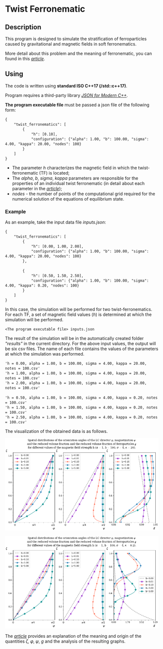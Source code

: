 # Twist Ferronematic

## Description
This program is designed to simulate the stratification of ferroparticles caused by gravitational and magnetic fields in soft ferronematics.

More detail about this problem and the meaning of ferronematic, you can found in this [*article*][1].

## Using

The code is written using **standard ISO C++17 (/std::c++17)**.

Program requires a third-party library [*JSON for Modern C++*][2].

**The program executable file** must be passed a json file of the following form:

```
{
    "twist_ferronematics": [
        {
            "h": [0.10],
            "configuration": {"alpha": 1.00, "b": 100.00, "sigma": 4.00, "kappa": 20.00, "nodes": 100}
        }
    ]
}
```
- The parameter *h* characterizes the magnetic field in which the twist-ferronematic (TF) is located;
- The *alpha*, *b*, *sigma*, *kappa* parameters are responsible for the properties of an individual twist ferronematic (in detail about each parameter in the [*article*][1]);<br/>
- *nodes* - the number of points of the computational grid required for the numerical solution of the equations of equilibrium state. 

### Example
As an example, take the input data file *inputs.json*:
```
{
    "twist_ferronematics": [
        {
            "h": [0.00, 1.00, 2.00],
            "configuration": {"alpha": 1.00, "b": 100.00, "sigma": 4.00, "kappa": 20.00, "nodes": 100}
        },

        {
            "h": [0.50, 1.50, 2.50],
            "configuration": {"alpha": 1.00, "b": 100.00, "sigma": 4.00, "kappa": 0.20, "nodes": 100}
        }
    ]
}
```
In this case, the simulation will be performed for two twist-ferronematics. For each TF, a set of magnetic field values (*h*) is determined at which the simulation will be performed.

```
<The program executable file> inputs.json
```
The result of the simulation will be in the automatically created folder *"results"* in the current directory. For the above input values, the output will be six csv files. The name of each file contains the values of the parameters at which the simulation was performed.

```
'h = 0.00, alpha = 1.00, b = 100.00, sigma = 4.00, kappa = 20.00, notes = 100.csv'
'h = 1.00, alpha = 1.00, b = 100.00, sigma = 4.00, kappa = 20.00, notes = 100.csv'
'h = 2.00, alpha = 1.00, b = 100.00, sigma = 4.00, kappa = 20.00, notes = 100.csv'

'h = 0.50, alpha = 1.00, b = 100.00, sigma = 4.00, kappa = 0.20, notes = 100.csv'
'h = 1.50, alpha = 1.00, b = 100.00, sigma = 4.00, kappa = 0.20, notes = 100.csv'
'h = 2.50, alpha = 1.00, b = 100.00, sigma = 4.00, kappa = 0.20, notes = 100.csv'
```


The visualization of the obtained data is as follows.

![Image alt](image/results.png)

![Image alt](image/results_2.png)

The [*article*][1] provides an explanation of the meaning and origin of the quantities 𝜁, 𝜑, 𝜓, *g* and the analysis of the resulting graphs.

[1]:https://iopscience.iop.org/article/10.1088/1742-6596/1389/1/012058
[2]:https://github.com/nlohmann/json/releases/tag/v3.9.1